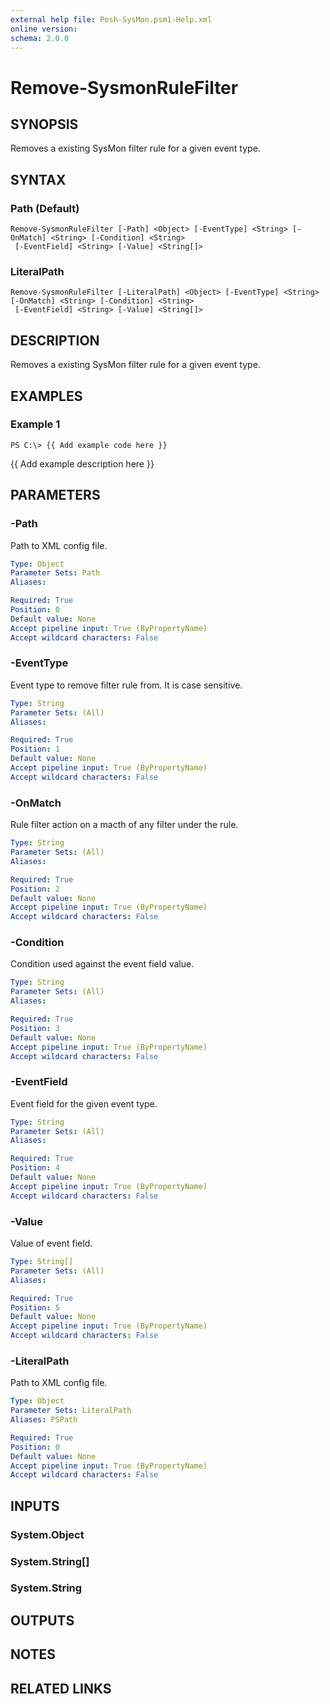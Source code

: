 ```yaml
---
external help file: Posh-SysMon.psm1-Help.xml
online version: 
schema: 2.0.0
---
```


# Remove-SysmonRuleFilter

## SYNOPSIS
Removes a existing SysMon filter rule for a given event type.

## SYNTAX

### Path (Default)
```
Remove-SysmonRuleFilter [-Path] <Object> [-EventType] <String> [-OnMatch] <String> [-Condition] <String>
 [-EventField] <String> [-Value] <String[]>
```

### LiteralPath
```
Remove-SysmonRuleFilter [-LiteralPath] <Object> [-EventType] <String> [-OnMatch] <String> [-Condition] <String>
 [-EventField] <String> [-Value] <String[]>
```

## DESCRIPTION
Removes a existing SysMon filter rule for a given event type.

## EXAMPLES

### Example 1
```
PS C:\> {{ Add example code here }}
```

{{ Add example description here }}

## PARAMETERS

### -Path
Path to XML config file.

```yaml
Type: Object
Parameter Sets: Path
Aliases: 

Required: True
Position: 0
Default value: None
Accept pipeline input: True (ByPropertyName)
Accept wildcard characters: False
```

### -EventType
Event type to remove filter rule from.
It is case sensitive.

```yaml
Type: String
Parameter Sets: (All)
Aliases: 

Required: True
Position: 1
Default value: None
Accept pipeline input: True (ByPropertyName)
Accept wildcard characters: False
```

### -OnMatch
Rule filter action on a macth of any filter under the rule.

```yaml
Type: String
Parameter Sets: (All)
Aliases: 

Required: True
Position: 2
Default value: None
Accept pipeline input: True (ByPropertyName)
Accept wildcard characters: False
```

### -Condition
Condition used against the event field value.

```yaml
Type: String
Parameter Sets: (All)
Aliases: 

Required: True
Position: 3
Default value: None
Accept pipeline input: True (ByPropertyName)
Accept wildcard characters: False
```

### -EventField
Event field for the given event type.

```yaml
Type: String
Parameter Sets: (All)
Aliases: 

Required: True
Position: 4
Default value: None
Accept pipeline input: True (ByPropertyName)
Accept wildcard characters: False
```

### -Value
Value of event field.

```yaml
Type: String[]
Parameter Sets: (All)
Aliases: 

Required: True
Position: 5
Default value: None
Accept pipeline input: True (ByPropertyName)
Accept wildcard characters: False
```

### -LiteralPath
Path to XML config file.

```yaml
Type: Object
Parameter Sets: LiteralPath
Aliases: PSPath

Required: True
Position: 0
Default value: None
Accept pipeline input: True (ByPropertyName)
Accept wildcard characters: False
```

## INPUTS

### System.Object

### System.String[]

### System.String

## OUTPUTS

## NOTES

## RELATED LINKS

